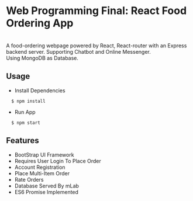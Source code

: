 # Web Programming Final: React Food Ordering App

<br>
A food-ordering webpage powered by React, React-router with an Express backend server.
Supporting Chatbot and Online Messenger.
<br>
Using MongoDB as Database.
<br>
  


## Usage
- Install Dependencies
```
  $ npm install
```
- Run App
```
  $ npm start
```


## Features
- BootStrap UI Framework
- Requires User Login To Place Order
- Account Registration 
- Place Multi-Item Order
- Rate Orders
- Database Served By mLab
- ES6 Promise Implemented
<br>
